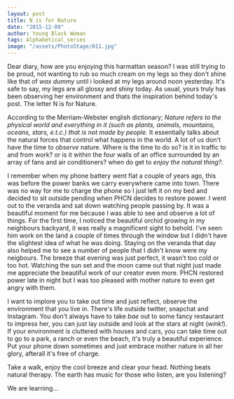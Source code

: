```yaml
---
layout: post
title: N is for Nature
date: "2015-12-09"
author: Young Black Woman
tags: Alphabetical_series
image: "/assets/PhotoStage/011.jpg"
---
```


Dear diary, how are you enjoying this harmattan season? I was still trying to be proud, not wanting to rub so much cream on my legs so they don't shine like that of *wax dummy* until i looked at my legs around noon yesterday. It's safe to say, my legs are all glossy and shiny today. As usual, yours truly has been observing her environment and thats the inspiration behind today's post. The letter N is for Nature.

According to the Merriam-Webster english dictionary; *Nature refers to the physical world and everything in it (such as plants, animals, mountains, oceans, stars, e.t.c.) that is not made by people.* It essentially talks about the natural forces that control what happens in the world. A lot of us don't have the time to *observe* nature. Where is the time to do so? is it in traffic to and from work? or is it within the four walls of an office surrounded by an array of fans and air conditioners? when do get to *enjoy the natural thing?.*

I remember when my phone battery went flat a couple of years ago, this was before the power banks we carry everywhere came into town. There was no way for me to charge the phone so I just left it on my bed and decided to sit outside pending when PHCN decides to restore power. I went out to the veranda and sat down watching people passing by. It was a beautiful moment for me because I was able to see and observe a lot of things. For the first time, I noticed the beautiful orchid growing in my neighbours backyard, it was really a magnificent sight to behold. I've seen him work on the land a couple of times through the window but I didn't have the slightest idea of what he was doing. Staying on the veranda that day also helped me to see a number of people that I didn't know were my neigbours. The breeze that evening was just perfect, it wasn't too cold or too hot. Watching the sun set and the moon came out that night just made me appreciate the beautiful work of our creator even more. PHCN restored power late in night but I was too pleased with mother nature to even get angry with them.

I want to implore you to take out time and just reflect, observe the environment that you live in. There's life outside twitter, snapchat and Instagram. You don't always have to take *bae* out to some fancy restaurant to impress her, you can just lay outside and look at the stars at night (*wink!*). If your environment is cluttered with houses and cars, you can take time out to go to a park, a ranch or even the beach, it's truly a beautiful experience. Put your phone down sometimes and just embrace mother nature in all her glory, afterall it's free of charge.

Take a walk, enjoy the cool breeze and clear your head. Nothing beats natural therapy. The earth has music for those who listen, are you listening?

We are learning...
